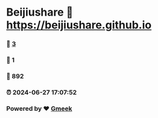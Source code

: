 # Beijiushare :link: https://beijiushare.github.io 
### :page_facing_up: [3](https://beijiushare.github.io/tag.html) 
### :speech_balloon: 1 
### :hibiscus: 892 
### :alarm_clock: 2024-06-27 17:07:52 
### Powered by :heart: [Gmeek](https://github.com/Meekdai/Gmeek)
